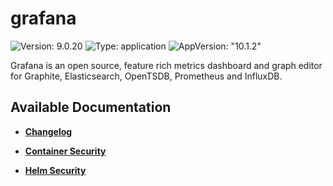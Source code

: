 # grafana

![Version: 9.0.20](https://img.shields.io/badge/Version-9.0.20-informational?style=flat-square) ![Type: application](https://img.shields.io/badge/Type-application-informational?style=flat-square) ![AppVersion: "10.1.2"](https://img.shields.io/badge/AppVersion-"10.1.2"-informational?style=flat-square)

Grafana is an open source, feature rich metrics dashboard and graph editor for Graphite, Elasticsearch, OpenTSDB, Prometheus and InfluxDB.

## Available Documentation

- [**Changelog**](CHANGELOG)

- [**Container Security**](container-security)

- [**Helm Security**](helm-security)

